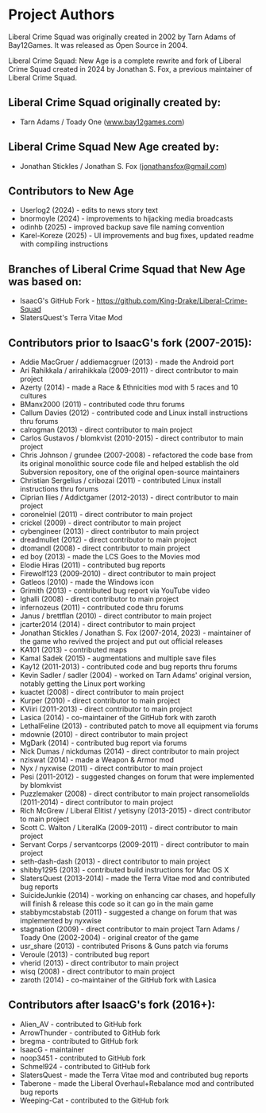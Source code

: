Project Authors
===============

Liberal Crime Squad was originally created in 2002 by Tarn Adams of Bay12Games. It was released as Open Source in 2004.

Liberal Crime Squad: New Age is a complete rewrite and fork of Liberal Crime Squad created in 2024 by Jonathan S. Fox, a previous maintainer of Liberal Crime Squad.

## Liberal Crime Squad originally created by:

* Tarn Adams / Toady One (www.bay12games.com)

## Liberal Crime Squad New Age created by:

* Jonathan Stickles / Jonathan S. Fox (jonathansfox@gmail.com)

## Contributors to New Age

* Userlog2 (2024) - edits to news story text
* bnormoyle (2024) - improvements to hijacking media broadcasts
* odinhb (2025) - improved backup save file naming convention
* Karel-Koreze (2025) - UI improvements and bug fixes, updated readme with compiling instructions

## Branches of Liberal Crime Squad that New Age was based on:

* IsaacG's GitHub Fork - https://github.com/King-Drake/Liberal-Crime-Squad
* SlatersQuest's Terra Vitae Mod

## Contributors prior to IsaacG's fork (2007-2015):

* Addie MacGruer / addiemacgruer (2013) - made the Android port
* Ari Rahikkala / arirahikkala (2009-2011) - direct contributor to main project
* Azerty (2014) - made a Race & Ethnicities mod with 5 races and 10 cultures
* BManx2000 (2011) - contributed code thru forums
* Callum Davies (2012) - contributed code and Linux install instructions thru forums
* calrogman (2013) - direct contributor to main project
* Carlos Gustavos / blomkvist (2010-2015) - direct contributor to main project
* Chris Johnson / grundee (2007-2008) - refactored the code base from its original monolithic source code file and helped establish the old Subversion repository, one of the original open-source maintainers
* Christian Sergelius / cribozai (2011) - contributed Linux install instructions thru forums
* Ciprian Ilies / Addictgamer (2012-2013) - direct contributor to main project
* coronelniel (2011) - direct contributor to main project
* crickel (2009) - direct contributor to main project
* cybengineer (2013) - direct contributor to main project
* dreadmullet (2012) - direct contributor to main project
* dtomandl (2008) - direct contributor to main project
* ed boy (2013) - made the LCS Goes to the Movies mod
* Elodie Hiras (2011) - contributed bug reports
* Firewolf123 (2009-2010) - direct contributor to main project
* Gatleos (2010) - made the Windows icon
* Grimith (2013) - contributed bug report via YouTube video
* Ighalli (2008) - direct contributor to main project
* infernozeus (2011) - contributed code thru forums
* Janus / brettflan (2010) - direct contributor to main project
* jcarter2014 (2014) - direct contributor to main project
* Jonathan Stickles / Jonathan S. Fox (2007-2014, 2023) - maintainer of the game who revived the project and put out official releases
* KA101 (2013) - contributed maps
* Kamal Sadek (2015) - augmentations and multiple save files
* Kay12 (2011-2013) - contributed code and bug reports thru forums
* Kevin Sadler / sadler (2004) - worked on Tarn Adams' original version, notably getting the Linux port working
* kuactet (2008) - direct contributor to main project
* Kurper (2010) - direct contributor to main project
* KViiri (2011-2013) - direct contributor to main project
* Lasica (2014) - co-maintainer of the GitHub fork with zaroth
* LethalFeline (2013) - contributed patch to move all equipment via forums
* mdownie (2010) - direct contributor to main project
* MgDark (2014) - contributed bug report via forums
* Nick Dumas / nickdumas (2014) - direct contributor to main project
* nziswat (2014) - made a Weapon & Armor mod
* Nyx / nyxwise (2011) - direct contributor to main project
* Pesi (2011-2012) - suggested changes on forum that were implemented by blomkvist
* Puzzlemaker (2008) - direct contributor to main project
ransomeliolds (2011-2014) - direct contributor to main project
* Rich McGrew / Liberal Elitist / yetisyny (2013-2015) - direct contributor to main project
* Scott C. Walton / LiteralKa (2009-2011) - direct contributor to main project
* Servant Corps / servantcorps (2009-2011) - direct contributor to main project
* seth-dash-dash (2013) - direct contributor to main project
* shibby1295 (2013) - contributed build instructions for Mac OS X
* SlatersQuest (2013-2014) - made the Terra Vitae mod and contributed bug reports
* SuicideJunkie (2014) - working on enhancing car chases, and hopefully will finish & release this code so it can go in the main game
* stabbymcstabstab (2011) - suggested a change on forum that was implemented by nyxwise
* stagnation (2009) - direct contributor to main project
Tarn Adams / Toady One (2002-2004) - original creator of the game
* usr_share (2013) - contributed Prisons & Guns patch via forums
* Veroule (2013) - contributed bug report
* vherid (2013) - direct contributor to main project
* wisq (2008) - direct contributor to main project
* zaroth (2014) - co-maintainer of the GitHub fork with Lasica

## Contributors after IsaacG's fork (2016+):

* Alien_AV - contributed to GitHub fork
* ArrowThunder - contributed to GitHub fork
* bregma - contributed to GitHub fork
* IsaacG - maintainer
* noop3451 - contributed to GitHub fork
* Schmel924 - contributed to GitHub fork
* SlatersQuest - made the Terra Vitae mod and contributed bug reports
* Taberone - made the Liberal Overhaul+Rebalance mod and contributed bug reports
* Weeping-Cat - contributed to the GitHub fork